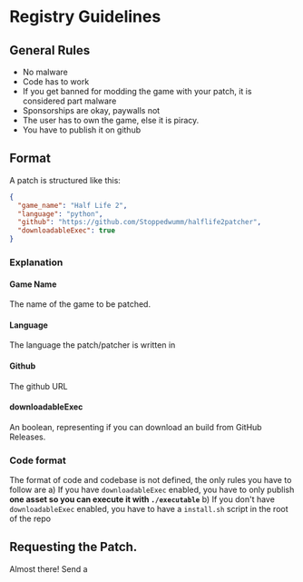 # Registry Guidelines
## General Rules
* No malware
* Code has to work
* If you get banned for modding the game with your patch, it is considered part malware
* Sponsorships are okay, paywalls not
* The user has to own the game, else it is piracy.
* You have to publish it on github

## Format
A patch is structured like this:
```json
{
  "game_name": "Half Life 2",
  "language": "python",
  "github": "https://github.com/Stoppedwumm/halflife2patcher",
  "downloadableExec": true
}
```

### Explanation
#### Game Name
The name of the game to be patched.

#### Language
The language the patch/patcher is written in

#### Github
The github URL

#### downloadableExec
An boolean, representing if you can download an build from GitHub Releases.

### Code format
The format of code and codebase is not defined, the only rules you have to follow are
a) If you have ```downloadableExec``` enabled, you have to only publish **one asset so you can execute it with ```./executable```**
b) If you don't have ```downloadableExec``` enabled, you have to have a ```install.sh``` script in the root of the repo

## Requesting the Patch.
Almost there! Send a 
